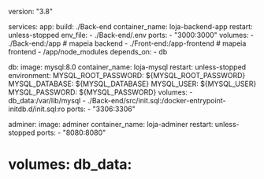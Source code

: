 version: "3.8"

services:
  app:
    build: ./Back-end
    container_name: loja-backend-app
    restart: unless-stopped
    env_file:
      - ./Back-end/.env
    ports:
      - "3000:3000"
    volumes:
      - ./Back-end:/app            # mapeia backend
      - ./Front-end:/app-frontend  # mapeia frontend
      - /app/node_modules
    depends_on:
      - db

  db:
    image: mysql:8.0
    container_name: loja-mysql
    restart: unless-stopped
    environment:
      MYSQL_ROOT_PASSWORD: ${MYSQL_ROOT_PASSWORD}
      MYSQL_DATABASE: ${MYSQL_DATABASE}
      MYSQL_USER: ${MYSQL_USER}
      MYSQL_PASSWORD: ${MYSQL_PASSWORD}
    volumes:
      - db_data:/var/lib/mysql
      - ./Back-end/src/init.sql:/docker-entrypoint-initdb.d/init.sql:ro
    ports:
      - "3306:3306"

  adminer:
    image: adminer
    container_name: loja-adminer
    restart: unless-stopped
    ports:
      - "8080:8080"

volumes:
  db_data:
=============================================================================
